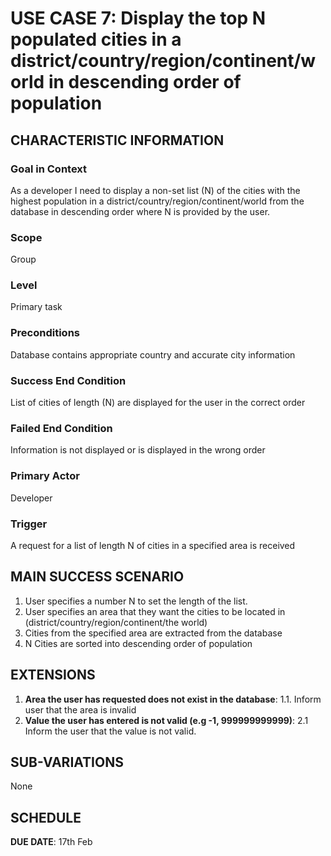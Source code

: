 # USE CASE 7: Display the top N populated cities in a district/country/region/continent/world in descending order of population

## CHARACTERISTIC INFORMATION

### Goal in Context

As a developer I need to display a non-set list (N) of the cities with the highest population in a district/country/region/continent/world from the database in descending order where N is provided by the user.

### Scope

Group

### Level

Primary task

### Preconditions

Database contains appropriate country and accurate city information

### Success End Condition

List of cities of length (N) are displayed for the user in the correct order

### Failed End Condition

Information is not displayed or is displayed in the wrong order

### Primary Actor

Developer

### Trigger

A request for a list of length N of cities in a specified area is received

## MAIN SUCCESS SCENARIO
1. User specifies a number N to set the length of the list.
1. User specifies an area that they want the cities to be located in (district/country/region/continent/the world)
2. Cities from the specified area are extracted from the database
3. N Cities are sorted into descending order of population

## EXTENSIONS

1. **Area the user has requested does not exist in the database**:
    1.1. Inform user that the area is invalid
2. **Value the user has entered is not valid (e.g -1, 999999999999)**:
    2.1 Inform the user that the value is not valid.
## SUB-VARIATIONS

None

## SCHEDULE

**DUE DATE**: 17th Feb
